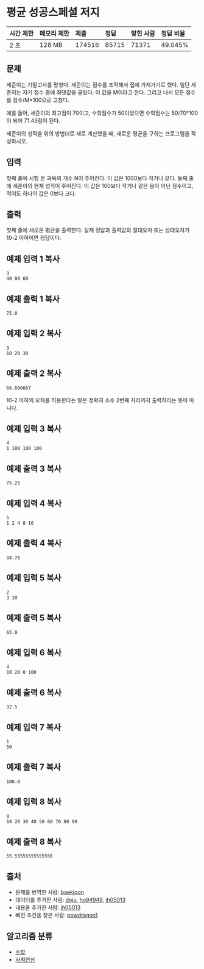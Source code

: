 # 평균 성공스페셜 저지

| 시간 제한 | 메모리 제한 | 제출   | 정답  | 맞힌 사람 | 정답 비율 |
| :-------- | :---------- | :----- | :---- | :-------- | :-------- |
| 2 초      | 128 MB      | 174516 | 85715 | 71371     | 49.045%   |

## 문제

세준이는 기말고사를 망쳤다. 세준이는 점수를 조작해서 집에 가져가기로 했다. 일단 세준이는 자기 점수 중에 최댓값을 골랐다. 이 값을 M이라고 한다. 그리고 나서 모든 점수를 점수/M*100으로 고쳤다.

예를 들어, 세준이의 최고점이 70이고, 수학점수가 50이었으면 수학점수는 50/70*100이 되어 71.43점이 된다.

세준이의 성적을 위의 방법대로 새로 계산했을 때, 새로운 평균을 구하는 프로그램을 작성하시오.

## 입력

첫째 줄에 시험 본 과목의 개수 N이 주어진다. 이 값은 1000보다 작거나 같다. 둘째 줄에 세준이의 현재 성적이 주어진다. 이 값은 100보다 작거나 같은 음이 아닌 정수이고, 적어도 하나의 값은 0보다 크다.

## 출력

첫째 줄에 새로운 평균을 출력한다. 실제 정답과 출력값의 절대오차 또는 상대오차가 10-2 이하이면 정답이다.

## 예제 입력 1 복사

```
3
40 80 60
```

## 예제 출력 1 복사

```
75.0
```

## 예제 입력 2 복사

```
3
10 20 30
```

## 예제 출력 2 복사

```
66.666667
```

10-2 이하의 오차를 허용한다는 말은 정확히 소수 2번째 자리까지 출력하라는 뜻이 아니다.

## 예제 입력 3 복사

```
4
1 100 100 100
```

## 예제 출력 3 복사

```
75.25
```

## 예제 입력 4 복사

```
5
1 2 4 8 16
```

## 예제 출력 4 복사

```
38.75
```

## 예제 입력 5 복사

```
2
3 10
```

## 예제 출력 5 복사

```
65.0
```

## 예제 입력 6 복사

```
4
10 20 0 100
```

## 예제 출력 6 복사

```
32.5
```

## 예제 입력 7 복사

```
1
50
```

## 예제 출력 7 복사

```
100.0
```

## 예제 입력 8 복사

```
9
10 20 30 40 50 60 70 80 90
```

## 예제 출력 8 복사

```
55.55555555555556
```

## 출처

- 문제를 번역한 사람: [baekjoon](https://www.acmicpc.net/user/baekjoon)
- 데이터를 추가한 사람: [doju](https://www.acmicpc.net/user/doju), [ho94949](https://www.acmicpc.net/user/ho94949), [jh05013](https://www.acmicpc.net/user/jh05013)
- 내용을 추가한 사람: [jh05013](https://www.acmicpc.net/user/jh05013)
- 빠진 조건을 찾은 사람: [powdragon1](https://www.acmicpc.net/user/powdragon1)

## 알고리즘 분류

- [수학](https://www.acmicpc.net/problem/tag/124)
- [사칙연산](https://www.acmicpc.net/problem/tag/121)